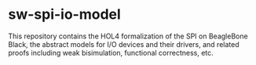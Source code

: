 # sw-spi-io-model

This repository contains the HOL4 formalization of the SPI on BeagleBone Black, the abstract models for I/O devices and their drivers, and related proofs including weak bisimulation, functional correctness, etc.
